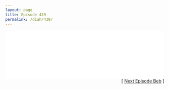 ```yaml
---
layout: page
title: Episode 439
permalink: /diah/439/
---
```


<iframe allowfullscreen="true" frameborder="0" style="width:100%;" marginheight="0" marginwidth="0" mozallowfullscreen="true" scrolling="NO" src="//gdriveplayer.us/embed2.php?link=GNPgA0Fs3leEnZ7Nm26SeQSgx%252Fgsf796p5ztCSKMAPhc%252FyMMWYpwi3Dy9dhKNELcA8tELmnEGNWW4AsXOI8gkOfTHOV0NfxvL2ehXIlCUn%252BbeXp65FvhV5uOvKf8w7rmnSd0%252B6%252FoU7QnuaCb%252F0vgJg%252FmDBJ7LvDXYbVRCVCoBm0iisyz8c8QaePjger%252BY%252BoJXPy0KGgvS5N73zLmvYMtZO&amp;no_adult=yes" webkitallowfullscreen="true"></iframe>

<div align="right">[ <a href="/diah/440/">Next Episode Beb</a> ]</div>

